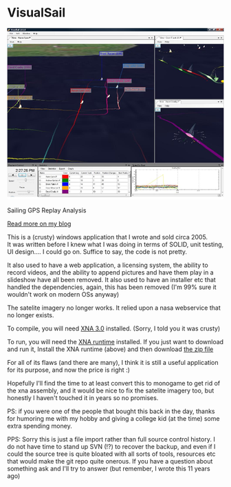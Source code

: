 # VisualSail

![visual sail screenshot](https://raw.githubusercontent.com/brookpatten/VisualSail/master/visualsail.jpg)

Sailing GPS Replay Analysis

[Read more on my blog](http://blog.mrgibbs.io/visualsail-now-free/)

This is a (crusty) windows application that I wrote and sold circa 2005.  
It was written before I knew what I was doing in terms of SOLID, unit testing, UI design.... I could go on.
Suffice to say, the code is not pretty.

It also used to have a web application, a licensing system, the ability to record videos, and the ability to append pictures and have them play
in a slideshow have all been removed.  It also used to have an installer etc that handled the dependencies, again, this has been removed (I'm 99% sure it wouldn't work on modern OSs anyway)

The satelite imagery no longer works.  It relied upon a nasa webservice that no longer exists.

To compile, you will need [XNA 3.0](https://www.microsoft.com/en-us/download/details.aspx?id=15300) installed.
(Sorry, I told you it was crusty)

To run, you will need the [XNA runtime](https://www.microsoft.com/en-us/download/details.aspx?id=22588) installed.
If you just want to download and run it, Install the XNA runtime (above) and then download [the zip file](https://raw.githubusercontent.com/brookpatten/VisualSail/master/1.0.1.20.zip)

For all of its flaws (and there are many), I think it is still a useful application for its purpose, and now the price is right :)

Hopefully I'll find the time to at least convert this to monogame to get rid of the xna assembly, and it would be nice to fix the satelite imagery too, but honestly I haven't touched it in years so no promises.

PS: if you were one of the people that bought this back in the day, thanks for humoring me with my hobby and giving a college kid (at the time) some extra spending money.

PPS: Sorry this is just a file import rather than full source control history.  I do not have time to stand up SVN (!?) to recover the backup, and even if I could the source tree is quite bloated with all sorts of tools, resources etc that would make the git repo quite onerous.  If you have a question about something ask and I'll try to answer (but remember, I wrote this 11 years ago)
